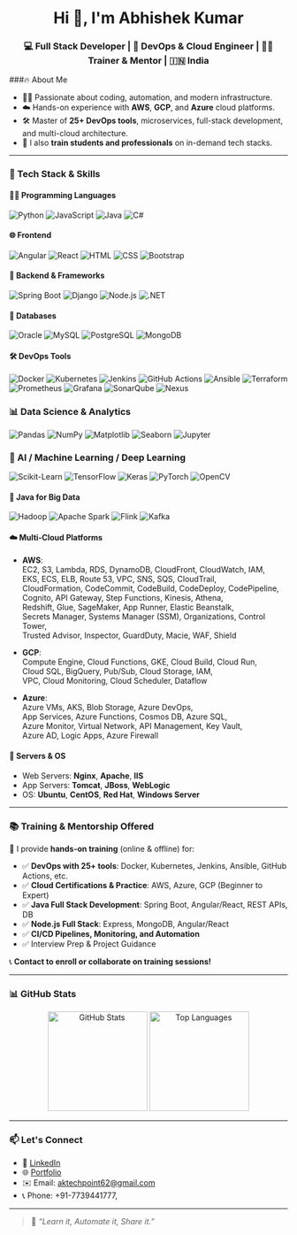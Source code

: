 <!--## Hi there 👋-->

<!--
**aktechpoint/aktechpoint** is a ✨ _special_ ✨ repository because its `README.md` (this file) appears on your GitHub profile.

Here are some ideas to get you started:

- 🔭 I’m currently working on ...
- 🌱 I’m currently learning ...
- 👯 I’m looking to collaborate on ...
- 🤔 I’m looking for help with ...
- 💬 Ask me about ...
- 📫 How to reach me: ...
- 😄 Pronouns: ...
- ⚡ Fun fact: ...
-->

<h1 align="center">Hi 👋, I'm Abhishek Kumar</h1>
<h3 align="center">💻 Full Stack Developer | 🚀 DevOps & Cloud Engineer | 🧑‍🏫 Trainer & Mentor | 🇮🇳 India</h3>



###🔥 About Me
- 👨‍💻 Passionate about coding, automation, and modern infrastructure.
- ☁️ Hands-on experience with **AWS**, **GCP**, and **Azure** cloud platforms.
- 🛠️ Master of **25+ DevOps tools**, microservices, full-stack development, and multi-cloud architecture.
- 🎯 I also **train students and professionals** on in-demand tech stacks.

---

### 🧠 Tech Stack & Skills

#### 👨‍💻 Programming Languages
![Python](https://img.shields.io/badge/-Python-3776AB?style=flat&logo=python&logoColor=white)
![JavaScript](https://img.shields.io/badge/-JavaScript-F7DF1E?style=flat&logo=javascript&logoColor=black)
![Java](https://img.shields.io/badge/-Java-007396?style=flat&logo=java&logoColor=white)
![C#](https://img.shields.io/badge/-C%23-239120?style=flat&logo=c-sharp&logoColor=white)

#### 🌐 Frontend
![Angular](https://img.shields.io/badge/-Angular-DD0031?style=flat&logo=angular&logoColor=white)
![React](https://img.shields.io/badge/-React-61DAFB?style=flat&logo=react&logoColor=black)
![HTML](https://img.shields.io/badge/-HTML5-E34F26?style=flat&logo=html5&logoColor=white)
![CSS](https://img.shields.io/badge/-CSS3-1572B6?style=flat&logo=css3&logoColor=white)
![Bootstrap](https://img.shields.io/badge/-Bootstrap-7952B3?style=flat&logo=bootstrap&logoColor=white)

#### 🧪 Backend & Frameworks
![Spring Boot](https://img.shields.io/badge/-SpringBoot-6DB33F?style=flat&logo=spring-boot&logoColor=white)
![Django](https://img.shields.io/badge/-Django-092E20?style=flat&logo=django&logoColor=white)
![Node.js](https://img.shields.io/badge/-Node.js-339933?style=flat&logo=node.js&logoColor=white)
![.NET](https://img.shields.io/badge/-.NET-512BD4?style=flat&logo=dotnet&logoColor=white)

#### 💾 Databases
![Oracle](https://img.shields.io/badge/-Oracle-F80000?style=flat&logo=oracle&logoColor=white)
![MySQL](https://img.shields.io/badge/-MySQL-4479A1?style=flat&logo=mysql&logoColor=white)
![PostgreSQL](https://img.shields.io/badge/-PostgreSQL-336791?style=flat&logo=postgresql&logoColor=white)
![MongoDB](https://img.shields.io/badge/-MongoDB-47A248?style=flat&logo=mongodb&logoColor=white)

#### 🛠️ DevOps Tools
![Docker](https://img.shields.io/badge/-Docker-2496ED?style=flat&logo=docker&logoColor=white)
![Kubernetes](https://img.shields.io/badge/-Kubernetes-326CE5?style=flat&logo=kubernetes&logoColor=white)
![Jenkins](https://img.shields.io/badge/-Jenkins-D24939?style=flat&logo=jenkins&logoColor=white)
![GitHub Actions](https://img.shields.io/badge/-GitHub%20Actions-2088FF?style=flat&logo=githubactions&logoColor=white)
![Ansible](https://img.shields.io/badge/-Ansible-EE0000?style=flat&logo=ansible&logoColor=white)
![Terraform](https://img.shields.io/badge/-Terraform-623CE4?style=flat&logo=terraform&logoColor=white)
![Prometheus](https://img.shields.io/badge/-Prometheus-E6522C?style=flat&logo=prometheus&logoColor=white)
![Grafana](https://img.shields.io/badge/-Grafana-F46800?style=flat&logo=grafana&logoColor=white)
![SonarQube](https://img.shields.io/badge/-SonarQube-4E9BCD?style=flat&logo=sonarqube&logoColor=white)
![Nexus](https://img.shields.io/badge/-Nexus-000000?style=flat&logo=sonatype&logoColor=white)

### 📊 Data Science & Analytics
![Pandas](https://img.shields.io/badge/-Pandas-150458?style=flat&logo=pandas&logoColor=white)
![NumPy](https://img.shields.io/badge/-NumPy-013243?style=flat&logo=numpy&logoColor=white)
![Matplotlib](https://img.shields.io/badge/-Matplotlib-11557C?style=flat&logo=plotly&logoColor=white)
![Seaborn](https://img.shields.io/badge/-Seaborn-0E4D92?style=flat&logo=python&logoColor=white)
![Jupyter](https://img.shields.io/badge/-Jupyter-F37626?style=flat&logo=jupyter&logoColor=white)

### 🤖 AI / Machine Learning / Deep Learning
![Scikit-Learn](https://img.shields.io/badge/-Scikit--Learn-F7931E?style=flat&logo=scikit-learn&logoColor=white)
![TensorFlow](https://img.shields.io/badge/-TensorFlow-FF6F00?style=flat&logo=tensorflow&logoColor=white)
![Keras](https://img.shields.io/badge/-Keras-D00000?style=flat&logo=keras&logoColor=white)
![PyTorch](https://img.shields.io/badge/-PyTorch-EE4C2C?style=flat&logo=pytorch&logoColor=white)
![OpenCV](https://img.shields.io/badge/-OpenCV-5C3EE8?style=flat&logo=opencv&logoColor=white)

#### 🧪 Java for Big Data
![Hadoop](https://img.shields.io/badge/-Hadoop-66CCFF?style=flat&logo=apachehadoop&logoColor=white)
![Apache Spark](https://img.shields.io/badge/-Spark-E25A1C?style=flat&logo=apache-spark&logoColor=white)
![Flink](https://img.shields.io/badge/-Flink-0099D7?style=flat&logo=apacheflink&logoColor=white)
![Kafka](https://img.shields.io/badge/-Kafka-231F20?style=flat&logo=apachekafka&logoColor=white)

#### ☁️ Multi-Cloud Platforms
- **AWS**:  
  EC2, S3, Lambda, RDS, DynamoDB, CloudFront, CloudWatch, IAM,  
  EKS, ECS, ELB, Route 53, VPC, SNS, SQS, CloudTrail,  
  CloudFormation, CodeCommit, CodeBuild, CodeDeploy, CodePipeline,  
  Cognito, API Gateway, Step Functions, Kinesis, Athena,  
  Redshift, Glue, SageMaker, App Runner, Elastic Beanstalk,  
  Secrets Manager, Systems Manager (SSM), Organizations, Control Tower,  
  Trusted Advisor, Inspector, GuardDuty, Macie, WAF, Shield

- **GCP**:  
  Compute Engine, Cloud Functions, GKE, Cloud Build, Cloud Run,  
  Cloud SQL, BigQuery, Pub/Sub, Cloud Storage, IAM,  
  VPC, Cloud Monitoring, Cloud Scheduler, Dataflow

- **Azure**:  
  Azure VMs, AKS, Blob Storage, Azure DevOps,  
  App Services, Azure Functions, Cosmos DB, Azure SQL,  
  Azure Monitor, Virtual Network, API Management, Key Vault,  
  Azure AD, Logic Apps, Azure Firewall


#### 🧩 Servers & OS
- Web Servers: **Nginx**, **Apache**, **IIS**
- App Servers: **Tomcat**, **JBoss**, **WebLogic**
- OS: **Ubuntu**, **CentOS**, **Red Hat**, **Windows Server**

---

### 📚 Training & Mentorship Offered
🚀 I provide **hands-on training** (online & offline) for:
- ✅ **DevOps with 25+ tools**: Docker, Kubernetes, Jenkins, Ansible, GitHub Actions, etc.
- ✅ **Cloud Certifications & Practice**: AWS, Azure, GCP (Beginner to Expert)
- ✅ **Java Full Stack Development**: Spring Boot, Angular/React, REST APIs, DB
- ✅ **Node.js Full Stack**: Express, MongoDB, Angular/React
- ✅ **CI/CD Pipelines, Monitoring, and Automation**
- ✅ Interview Prep & Project Guidance

📞 **Contact to enroll or collaborate on training sessions!**

---

### 📊 GitHub Stats
<p align="center">
  <img src="https://github-readme-stats.vercel.app/api?username=aktechpoint&show_icons=true&theme=radical" alt="GitHub Stats" height="180" />
  <img src="https://github-readme-stats.vercel.app/api/top-langs/?username=aktechpoint&layout=compact&theme=radical" alt="Top Languages" height="180" />
</p>

---

### 📫 Let's Connect
- 💼 [LinkedIn](https://)
- 🌐 [Portfolio](https://yourwebsite.com)
- ✉️ Email: aktechpoint62@gmail.com
- 📞 Phone: +91-7739441777,

---

> 🚀 _“Learn it, Automate it, Share it.”_

